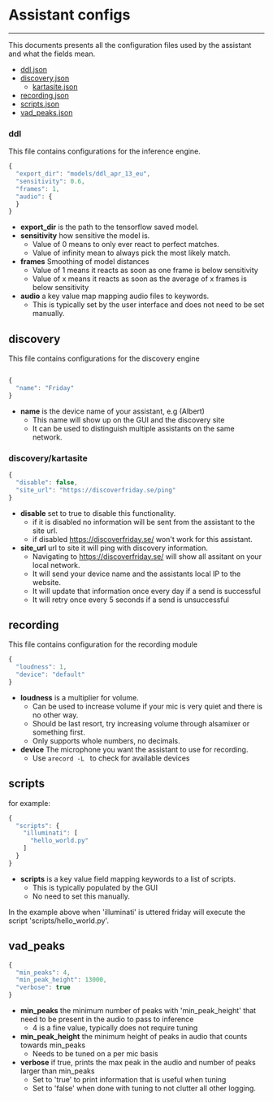 # Assistant configs
---

This documents presents all the configuration files used by the assistant and what the fields mean.

- [ddl.json](#ddl)
- [discovery.json](#discovery)
  - [kartasite.json](#kartasite)
- [recording.json](#recording)
- [scripts.json](#scripts)
- [vad_peaks.json](#vad_peaks)

### ddl 

This file contains configurations for the inference engine.

```javascript
{
  "export_dir": "models/ddl_apr_13_eu",
  "sensitivity": 0.6,
  "frames": 1,
  "audio": {
  }
}
```

- **export_dir** is the path to the tensorflow saved model.
- **sensitivity** how sensitive the model is.
  - Value of 0 means to only ever react to perfect matches.
  - Value of infinity mean to always pick the most likely match. 
- **frames** Smoothing of model distances
  - Value of 1 means it reacts as soon as one frame is below sensitivity
  - Value of x means it reacts as soon as the average of x frames is below sensitivity
- **audio** a key value map mapping audio files to keywords.
  - This is typically set by the user interface and does not need to be set manually.


## discovery

This file contains configurations for the discovery engine

```javascript

{
  "name": "Friday"
}
```

- **name** is the device name of your assistant, e.g (Albert)
  - This name will show up on the GUI and the discovery site
  - It can be used to distinguish multiple assistants on the same network.

### discovery/kartasite


```javascript
{
  "disable": false,
  "site_url": "https://discoverfriday.se/ping"
}
```


- **disable** set to true to disable this functionality.
  - if it is disabled no information will be sent from the assistant to the site url.
  - if disabled https://discoverfriday.se/ won't work for this assistant.
- **site_url** url to site it will ping with discovery information.
  - Navigating to https://discoverfriday.se/ will show all assitant on your local network. 
  - It will send your device name and the assistants local IP to the website.
  - It will update that information once every day if a send is successful 
  - It will retry once every 5 seconds if a send is unsuccessful 



## recording

This file contains configuration for the recording module

```javascript
{
  "loudness": 1,
  "device": "default"
}
```

- **loudness** is a multiplier for volume. 
  - Can be used to increase volume if your mic is very quiet and there is no other way.
  - Should be last resort, try increasing volume through alsamixer or something first.
  - Only supports whole numbers, no decimals.
- **device** The microphone you want the assistant to use for recording. 
  - Use ``arecord -L `` to check for available devices


## scripts

for example:

```javascript
{
  "scripts": {
    "illuminati": [
      "hello_world.py"
    ]
  }
}

```

- **scripts** is a key value field mapping keywords to a list of scripts.
  - This is typically populated by the GUI
  - No need to set this manually.

In the example above when 'illuminati' is uttered friday will execute the script 'scripts/hello_world.py'.


## vad_peaks

```javascript
{
  "min_peaks": 4,
  "min_peak_height": 13000,
  "verbose": true
}
```

- **min_peaks** the minimum number of peaks with 'min_peak_height' that need to be present in the audio to pass to inference
  - 4 is a fine value, typically does not require tuning
- **min_peak_height** the minimum height of peaks in audio that counts towards min_peaks
  - Needs to be tuned on a per mic basis
- **verbose** if true, prints the max peak in the audio and number of peaks larger than min_peaks
  - Set to 'true' to print information that is useful when tuning
  - Set to 'false' when done with tuning to not clutter all other logging.


